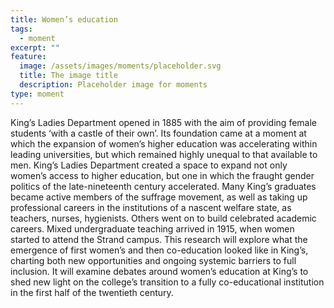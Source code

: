 ```yaml
---
title: Women’s education
tags:
  - moment
excerpt: ""
feature:
  image: /assets/images/moments/placeholder.svg
  title: The image title
  description: Placeholder image for moments
type: moment
---
```


King’s Ladies Department opened in 1885 with the aim of providing female students ‘with a castle of their own’. Its foundation came at a moment at which the expansion of women’s higher education was accelerating within leading universities, but which remained highly unequal to that available to men. King’s Ladies Department created a space to expand not only women’s access to higher education, but one in which the fraught gender politics of the late-nineteenth century accelerated. Many King’s graduates became active members of the suffrage movement, as well as taking up professional careers in the institutions of a nascent welfare state, as teachers, nurses, hygienists. Others went on to build celebrated academic careers. Mixed undergraduate teaching arrived in 1915, when women started to attend the Strand campus. This research will explore what the emergence of first women’s and then co-education looked like in King’s, charting both new opportunities and ongoing systemic barriers to full inclusion. It will examine debates around women’s education at King’s to shed new light on the college’s transition to a fully co-educational institution in the first half of the twentieth century.
